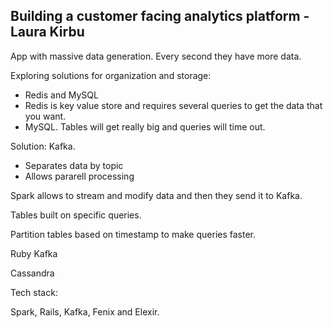 ## Building a customer facing analytics platform - Laura Kirbu

App with massive data generation. Every second they have more data.

Exploring solutions for organization and storage:
- Redis and MySQL
- Redis is key value store and requires several queries to get the data that you want.
- MySQL. Tables will get really big and queries will time out.

Solution: Kafka.

- Separates data by topic
- Allows pararell processing


Spark allows to stream and modify data and then they send it to Kafka.

Tables built on specific queries.

Partition tables based on timestamp to make queries faster.


Ruby Kafka

Cassandra                                       


Tech stack:

Spark, Rails, Kafka, Fenix and Elexir.